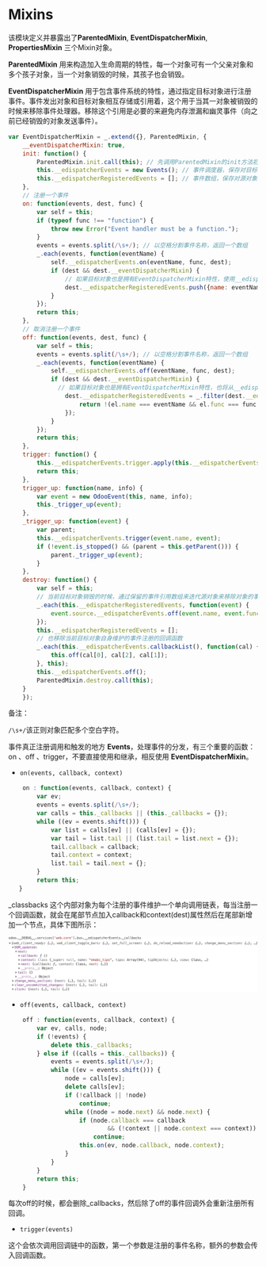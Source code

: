 # Mixins

该模块定义并暴露出了**ParentedMixin**,  **EventDispatcherMixin**,  **PropertiesMixin** 三个Mixin对象。

**ParentedMixin** 用来构造加入生命周期的特性，每一个对象可有一个父亲对象和多个孩子对象，当一个对象销毁的时候，其孩子也会销毁。

**EventDispatcherMixin** 用于包含事件系统的特性，通过指定目标对象进行注册事件。事件发出对象和目标对象相互存储或引用着，这个用于当其一对象被销毁的时候来移除事件处理器。移除这个引用是必要的来避免内存泄漏和幽灵事件（向之前已经销毁的对象发送事件）。

```js
var EventDispatcherMixin = _.extend({}, ParentedMixin, {
    __eventDispatcherMixin: true,
    init: function() {
        ParentedMixin.init.call(this); // 先调用ParentedMixin的init方法初始化this对象
        this.__edispatcherEvents = new Events(); // 事件调度器，保存对目标对象的引用，真正事件注册和触发的地方
        this.__edispatcherRegisteredEvents = []; // 事件数组，保存对源对象的引用，用于销毁时，移除事件回调函数
    },
    // 注册一个事件
    on: function(events, dest, func) {
        var self = this;
        if (typeof func !== "function") {
            throw new Error("Event handler must be a function.");
        }
        events = events.split(/\s+/); // 以空格分割事件名称，返回一个数组
        _.each(events, function(eventName) {
            self.__edispatcherEvents.on(eventName, func, dest);
            if (dest && dest.__eventDispatcherMixin) { 
                // 如果目标对象也是拥有EventDispatcherMixin特性，使用__edispatcherRegisteredEvents这个数组保存对源对象的引用
                dest.__edispatcherRegisteredEvents.push({name: eventName, func: func, source: self});
            }
        });
        return this;
    },
    // 取消注册一个事件
    off: function(events, dest, func) {
        var self = this;
        events = events.split(/\s+/); // 以空格分割事件名称，返回一个数组
        _.each(events, function(eventName) {
            self.__edispatcherEvents.off(eventName, func, dest);
            if (dest && dest.__eventDispatcherMixin) { 
              // 如果目标对象也是拥有EventDispatcherMixin特性，也将从__edispatcherRegisteredEvents移除源对象的引用
                dest.__edispatcherRegisteredEvents = _.filter(dest.__edispatcherRegisteredEvents, function(el) {
                    return !(el.name === eventName && el.func === func && el.source === self);
                });
            }
        });
        return this;
    },
    trigger: function() {
        this.__edispatcherEvents.trigger.apply(this.__edispatcherEvents, arguments);
        return this;
    },
    trigger_up: function(name, info) {
        var event = new OdooEvent(this, name, info);
        this._trigger_up(event);
    },
    _trigger_up: function(event) {
        var parent;
        this.__edispatcherEvents.trigger(event.name, event);
        if (!event.is_stopped() && (parent = this.getParent())) {
            parent._trigger_up(event);
        }
    },
    destroy: function() {
        var self = this;
        // 当前目标对象销毁的时候，通过保留的事件引用数组来迭代源对象来移除对象的事件回调函数
        _.each(this.__edispatcherRegisteredEvents, function(event) {
            event.source.__edispatcherEvents.off(event.name, event.func, self);
        });
        this.__edispatcherRegisteredEvents = [];
        // 也移除当前目标对象自身维护的事件注册的回调函数
        _.each(this.__edispatcherEvents.callbackList(), function(cal) {
            this.off(cal[0], cal[2], cal[1]);
        }, this);
        this.__edispatcherEvents.off();
        ParentedMixin.destroy.call(this);
    }
    });
```

备注：

`/\s+/`该正则对象匹配多个空白字符。

事件真正注册调用和触发的地方 **Events**，处理事件的分发，有三个重要的函数：on 、off 、trigger，不要直接使用和继承，相反使用 **EventDispatcherMixin**。

* `on(events, callback, context)`

```js
    on : function(events, callback, context) {
        var ev;
        events = events.split(/\s+/);
        var calls = this._callbacks || (this._callbacks = {});
        while ((ev = events.shift())) {
            var list = calls[ev] || (calls[ev] = {});
            var tail = list.tail || (list.tail = list.next = {});
            tail.callback = callback;
            tail.context = context;
            list.tail = tail.next = {};
        }
        return this;
   }
```

\_classbacks 这个内部对象为每个注册的事件维护一个单向调用链表，每当注册一个回调函数，就会在尾部节点加入callback和context\(dest\)属性然后在尾部新增加一个节点，具体下图所示：

![](/assets/event_callbacks.jpg)

* `off(events, callback, context)`

```js
    off : function(events, callback, context) {
        var ev, calls, node;
        if (!events) {
            delete this._callbacks;
        } else if ((calls = this._callbacks)) {
            events = events.split(/\s+/);
            while ((ev = events.shift())) {
                node = calls[ev];
                delete calls[ev];
                if (!callback || !node)
                    continue;
                while ((node = node.next) && node.next) {
                    if (node.callback === callback
                            && (!context || node.context === context))
                        continue;
                    this.on(ev, node.callback, node.context);
                }
            }
        }
        return this;
    }
```

每次off的时候，都会删除\_callbacks，然后除了off的事件回调外会重新注册所有回调。

* `trigger(events)`

这个会依次调用回调链中的函数，第一个参数是注册的事件名称，额外的参数会传入回调函数。



